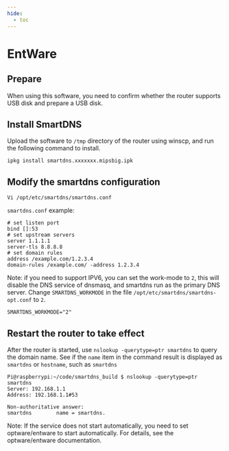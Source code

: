 ```yaml
---
hide:
  - toc
---
```


# EntWare

## Prepare

When using this software, you need to confirm whether the router supports USB disk and prepare a USB disk.

## Install SmartDNS

Upload the software to `/tmp` directory of the router using winscp, and run the following command to install.

```shell
ipkg install smartdns.xxxxxxx.mipsbig.ipk
```

## Modify the smartdns configuration

```shell
Vi /opt/etc/smartdns/smartdns.conf
```

`smartdns.conf` example:

```shell
# set listen port
bind []:53 
# set upstream servers
server 1.1.1.1
server-tls 8.8.8.8
# set domain rules
address /example.com/1.2.3.4
domain-rules /example.com/ -address 1.2.3.4
```

Note: if you need to support IPV6, you can set the work-mode to `2`, this will disable the DNS service of dnsmasq, and smartdns run as the primary DNS server. Change `SMARTDNS_WORKMODE` in the file `/opt/etc/smartdns/smartdns-opt.conf` to `2`.

```shell
SMARTDNS_WORKMODE="2"
```

## Restart the router to take effect

After the router is started, use `nslookup -querytype=ptr smartdns` to query the domain name.
See if the `name` item in the command result is displayed as `smartdns` or `hostname`, such as `smartdns`

```shell
Pi@raspberrypi:~/code/smartdns_build $ nslookup -querytype=ptr smartdns
Server: 192.168.1.1
Address: 192.168.1.1#53

Non-authoritative answer:
smartdns        name = smartdns.
```

Note: If the service does not start automatically, you need to set optware/entware to start automatically. For details, see the optware/entware documentation.
